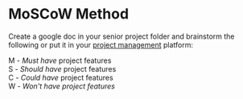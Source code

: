# MoSCoW Method

Create a google doc in your senior project folder and brainstorm the following or put it in your [project management](website.md) platform:

M - _Must have_ project features\
S - _Should have_ project features\
C - _Could have_ project features\
W - _Won't have project features_
